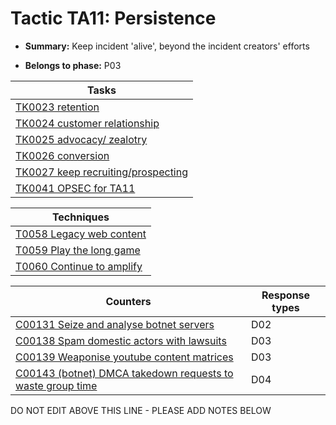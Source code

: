 # Tactic TA11: Persistence

* **Summary:** Keep incident 'alive', beyond the incident creators' efforts

* **Belongs to phase:** P03



| Tasks |
| ----- |
| [TK0023 retention](../tasks/TK0023.md) |
| [TK0024 customer relationship](../tasks/TK0024.md) |
| [TK0025 advocacy/ zealotry](../tasks/TK0025.md) |
| [TK0026 conversion](../tasks/TK0026.md) |
| [TK0027 keep recruiting/prospecting](../tasks/TK0027.md) |
| [TK0041 OPSEC for TA11](../tasks/TK0041.md) |



| Techniques |
| ---------- |
| [T0058 Legacy web content](../techniques/T0058.md) |
| [T0059 Play the long game](../techniques/T0059.md) |
| [T0060 Continue to amplify](../techniques/T0060.md) |



| Counters | Response types |
| -------- | -------------- |
| [C00131 Seize and analyse botnet servers](../counters/C00131.md) | D02 |
| [C00138 Spam domestic actors with lawsuits](../counters/C00138.md) | D03 |
| [C00139 Weaponise youtube content matrices](../counters/C00139.md) | D03 |
| [C00143 (botnet) DMCA takedown requests to waste group time](../counters/C00143.md) | D04 |


DO NOT EDIT ABOVE THIS LINE - PLEASE ADD NOTES BELOW